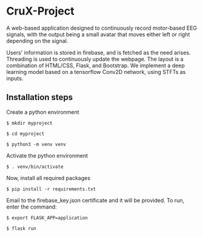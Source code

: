 # CruX-Project

A web-based application designed to continuously record motor-based EEG signals, with the output being a small avatar that moves either left or right depending on the signal.

Users' information is stored in firebase, and is fetched as the need arises. Threading is used to continuously update the webpage. The layout is a combination of HTML/CSS, Flask, and Bootstrap. We implement a deep learning model based on a tensorflow Conv2D network, using STFTs as inputs.

## Installation steps

Create a python environment

`$ mkdir myproject`

`$ cd myproject`

`$ python3 -m venv venv`

Activate the python environment

`$ . venv/bin/activate`

Now, install all required packages

`$ pip install -r requirements.txt`

Email to the firebase_key.json certificate and it will be provided.
To run, enter the command:

`$ export FLASK_APP=application`

`$ flask run`
